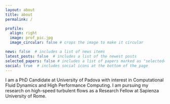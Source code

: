 ```yaml
---
layout: about
title: about
permalink: /

profile:
  align: right
  image: prof_pic.jpg
  image_circular: false # crops the image to make it circular

news: false  # includes a list of news items
latest_posts: false  # includes a list of the newest posts
selected_papers: false # includes a list of papers marked as "selected={true}"
social: true  # includes social icons at the bottom of the page
---
```


I am a PhD Candidate at University of Padova with interest in Computational Fluid Dynamics and High Performance Computing. I am pursuing my research on high-speed turbulent flows as a Research Fellow at Sapienza University of Rome.

